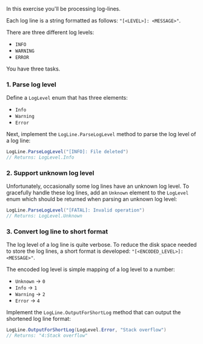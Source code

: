 In this exercise you'll be processing log-lines.

Each log line is a string formatted as follows: `"[<LEVEL>]: <MESSAGE>"`.

There are three different log levels:

- `INFO`
- `WARNING`
- `ERROR`

You have three tasks.

### 1. Parse log level

Define a `LogLevel` enum that has three elements:

- `Info`
- `Warning`
- `Error`

Next, implement the `LogLine.ParseLogLevel` method to parse the log level of a log line:

```csharp
LogLine.ParseLogLevel("[INFO]: File deleted")
// Returns: LogLevel.Info
```

### 2. Support unknown log level

Unfortunately, occasionally some log lines have an unknown log level. To gracefully handle these log lines, add an `Unknown` element to the `LogLevel` enum which should be returned when parsing an unknown log level:

```csharp
LogLine.ParseLogLevel("[FATAL]: Invalid operation")
// Returns: LogLevel.Unknown
```

### 3. Convert log line to short format

The log level of a log line is quite verbose. To reduce the disk space needed to store the log lines, a short format is developed: `"[<ENCODED_LEVEL>]:<MESSAGE>"`.

The encoded log level is simple mapping of a log level to a number:

- `Unknown` -> `0`
- `Info` -> `1`
- `Warning` -> `2`
- `Error` -> `4`

Implement the `LogLine.OutputForShortLog` method that can output the shortened log line format:

```csharp
LogLine.OutputForShortLog(LogLevel.Error, "Stack overflow")
// Returns: "4:Stack overflow"
```
